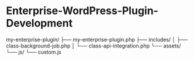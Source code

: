 # Enterprise-WordPress-Plugin-Development

my-enterprise-plugin/
├── my-enterprise-plugin.php
├── includes/
│   ├── class-background-job.php
│   └── class-api-integration.php
└── assets/
    └── js/
        └── custom.js
